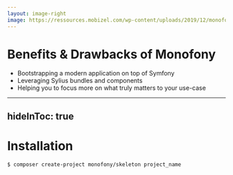 ```yaml
---
layout: image-right
image: https://ressources.mobizel.com/wp-content/uploads/2019/12/monofony-banner-mobizel-2048x707.png
---
```


# Benefits & Drawbacks of Monofony

<v-clicks>

* Bootstrapping a modern application on top of Symfony
* Leveraging Sylius bundles and components
* Helping you to focus more on what truly matters to your use-case

</v-clicks>

---
hideInToc: true
---

# Installation

```shell
$ composer create-project monofony/skeleton project_name
```

<!--
To set up the project, there is a skeleton which uses Flex to copy some basic features into your project.
-->
